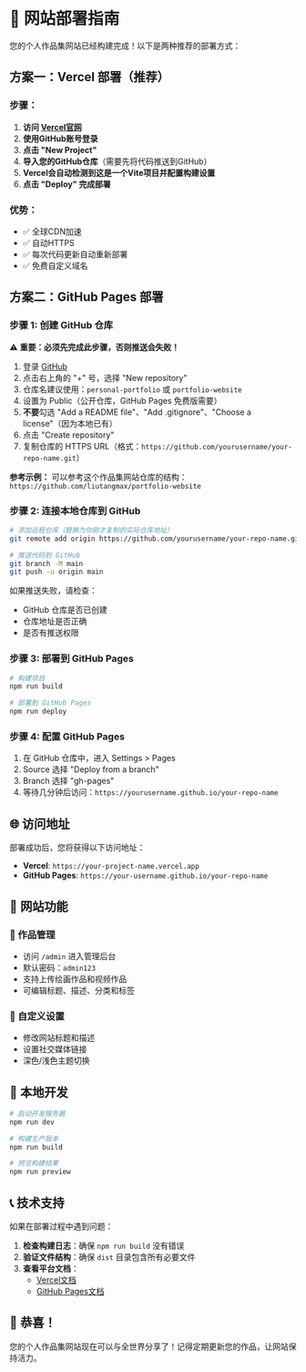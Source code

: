 # 🚀 网站部署指南

您的个人作品集网站已经构建完成！以下是两种推荐的部署方式：

## 方案一：Vercel 部署（推荐）

### 步骤：
1. **访问 [Vercel官网](https://vercel.com)**
2. **使用GitHub账号登录**
3. **点击 "New Project"**
4. **导入您的GitHub仓库**（需要先将代码推送到GitHub）
5. **Vercel会自动检测到这是一个Vite项目并配置构建设置**
6. **点击 "Deploy" 完成部署**

### 优势：
- ✅ 全球CDN加速
- ✅ 自动HTTPS
- ✅ 每次代码更新自动重新部署
- ✅ 免费自定义域名

## 方案二：GitHub Pages 部署

### 步骤 1: 创建 GitHub 仓库
⚠️ **重要：必须先完成此步骤，否则推送会失败！**

1. 登录 [GitHub](https://github.com)
2. 点击右上角的 "+" 号，选择 "New repository"
3. 仓库名建议使用：`personal-portfolio` 或 `portfolio-website`
4. 设置为 Public（公开仓库，GitHub Pages 免费版需要）
5. **不要**勾选 "Add a README file"、"Add .gitignore"、"Choose a license"（因为本地已有）
6. 点击 "Create repository"
7. 复制仓库的 HTTPS URL（格式：`https://github.com/yourusername/your-repo-name.git`）

**参考示例：** 可以参考这个作品集网站仓库的结构：`https://github.com/liutangmax/portfolio-website`

### 步骤 2: 连接本地仓库到 GitHub
```bash
# 添加远程仓库（替换为你刚才复制的实际仓库地址）
git remote add origin https://github.com/yourusername/your-repo-name.git

# 推送代码到 GitHub
git branch -M main
git push -u origin main
```

如果推送失败，请检查：
- GitHub 仓库是否已创建
- 仓库地址是否正确
- 是否有推送权限

### 步骤 3: 部署到 GitHub Pages
```bash
# 构建项目
npm run build

# 部署到 GitHub Pages
npm run deploy
```

### 步骤 4: 配置 GitHub Pages
1. 在 GitHub 仓库中，进入 Settings > Pages
2. Source 选择 "Deploy from a branch"
3. Branch 选择 "gh-pages"
4. 等待几分钟后访问：`https://yourusername.github.io/your-repo-name`

## 🌐 访问地址

部署成功后，您将获得以下访问地址：

- **Vercel**: `https://your-project-name.vercel.app`
- **GitHub Pages**: `https://your-username.github.io/your-repo-name`

## 📱 网站功能

### 🎨 作品管理
- 访问 `/admin` 进入管理后台
- 默认密码：`admin123`
- 支持上传绘画作品和视频作品
- 可编辑标题、描述、分类和标签

### 🎯 自定义设置
- 修改网站标题和描述
- 设置社交媒体链接
- 深色/浅色主题切换

## 🔧 本地开发

```bash
# 启动开发服务器
npm run dev

# 构建生产版本
npm run build

# 预览构建结果
npm run preview
```

## 📞 技术支持

如果在部署过程中遇到问题：

1. **检查构建日志**：确保 `npm run build` 没有错误
2. **验证文件结构**：确保 `dist` 目录包含所有必要文件
3. **查看平台文档**：
   - [Vercel文档](https://vercel.com/docs)
   - [GitHub Pages文档](https://docs.github.com/en/pages)

## 🎉 恭喜！

您的个人作品集网站现在可以与全世界分享了！记得定期更新您的作品，让网站保持活力。